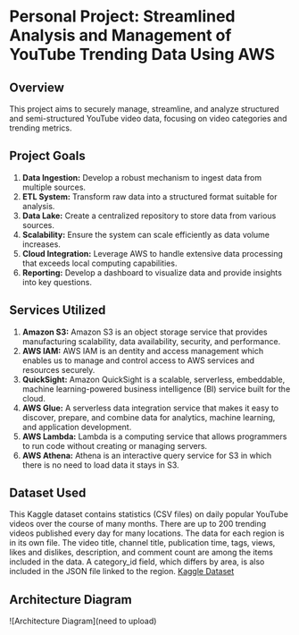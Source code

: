 # Personal Project: Streamlined Analysis and Management of YouTube Trending Data Using AWS

## Overview
This project aims to securely manage, streamline, and analyze structured and semi-structured YouTube video data, focusing on video categories and trending metrics.

## Project Goals
1. **Data Ingestion:** Develop a robust mechanism to ingest data from multiple sources.
2. **ETL System:** Transform raw data into a structured format suitable for analysis.
3. **Data Lake:** Create a centralized repository to store data from various sources.
4. **Scalability:** Ensure the system can scale efficiently as data volume increases.
5. **Cloud Integration:** Leverage AWS to handle extensive data processing that exceeds local computing capabilities.
6. **Reporting:** Develop a dashboard to visualize data and provide insights into key questions.

## Services Utilized
1. **Amazon S3:** Amazon S3 is an object storage service that provides manufacturing scalability, data availability, security, and performance.
2. **AWS IAM:** AWS IAM is an dentity and access management which enables us to manage and control access to AWS services and resources securely.
3. **QuickSight:** Amazon QuickSight is a scalable, serverless, embeddable, machine learning-powered business intelligence (BI) service built for the cloud.
4. **AWS Glue:** A serverless data integration service that makes it easy to discover, prepare, and combine data for analytics, machine learning, and application development.
5. **AWS Lambda:** Lambda is a computing service that allows programmers to run code without creating or managing servers.
6. **AWS Athena:** Athena is an interactive query service for S3 in which there is no need to load data it stays in S3.

## Dataset Used
This Kaggle dataset contains statistics (CSV files) on daily popular YouTube videos over the course of many months. There are up to 200 trending videos published every day for many locations. The data for each region is in its own file. The video title, channel title, publication time, tags, views, likes and dislikes, description, and comment count are among the items included in the data. A category_id field, which differs by area, is also included in the JSON file linked to the region.
[Kaggle Dataset](https://www.kaggle.com/datasets/datasnaek/youtube-new)

## Architecture Diagram
![Architecture Diagram](need to upload)



